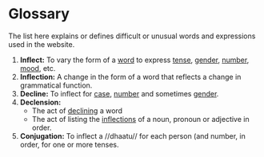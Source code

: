# Glossary

The list here explains or defines difficult or unusual words and expressions used 
in the website.

1. **Inflect:** To vary the form of a [word](https://en.m.wiktionary.org/wiki/word "word") to express [tense](https://en.m.wiktionary.org/wiki/tense "tense"), [gender](https://en.m.wiktionary.org/wiki/gender "gender"), [number](https://en.m.wiktionary.org/wiki/number "number"), [mood](https://en.m.wiktionary.org/wiki/mood "mood"), etc.
2. **Inflection:** A change in the form of a word that reflects a change in grammatical function.
3. **Decline:** To inflect for [case](https://en.m.wiktionary.org/wiki/case "case"), [number](https://en.m.wiktionary.org/wiki/number "number") and sometimes [gender](https://en.m.wiktionary.org/wiki/gender "gender").
4. **Declension:** 
    - The act of [declining](https://en.m.wiktionary.org/wiki/decline "decline") a word
    - The act of listing the [inflections](https://en.m.wiktionary.org/wiki/inflection#English "inflection") of a noun, pronoun or adjective in order.
5. **Conjugation:** To inflect a //dhaatu// for each person (and number, in order, for one or more tenses.
<!--stackedit_data:
eyJoaXN0b3J5IjpbNzM3MzIzODEyLC05Mzk0MTIzNDhdfQ==
-->